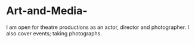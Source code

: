 # Art-and-Media-
I am open for theatre productions as an actor, director and photographer. I also cover events; taking photographs.
